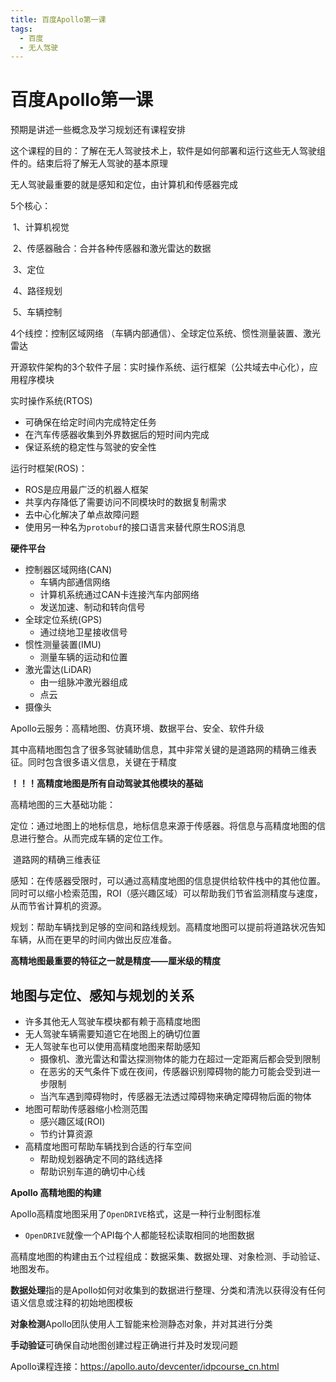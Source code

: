 ```yaml
---
title: 百度Apollo第一课
tags:
  - 百度
  - 无人驾驶
---
```


# 百度Apollo第一课

预期是讲述一些概念及学习规划还有课程安排

这个课程的目的：了解在无人驾驶技术上，软件是如何部署和运行这些无人驾驶组件的。结束后将了解无人驾驶的基本原理

无人驾驶最重要的就是感知和定位，由计算机和传感器完成

5个核心：

​	1、计算机视觉

​	2、传感器融合：合并各种传感器和激光雷达的数据

​	3、定位

​	4、路径规划

​	5、车辆控制



4个线控：控制区域网络 （车辆内部通信）、全球定位系统、惯性测量装置、激光雷达

开源软件架构的3个软件子层：实时操作系统、运行框架（公共域去中心化），应用程序模块

实时操作系统(RTOS)

- 可确保在给定时间内完成特定任务
- 在汽车传感器收集到外界数据后的短时间内完成
- 保证系统的稳定性与驾驶的安全性

运行时框架(ROS)：

- ROS是应用最广泛的机器人框架
- 共享内存降低了需要访问不同模块时的数据复制需求
- 去中心化解决了单点故障问题
- 使用另一种名为`protobuf`的接口语言来替代原生ROS消息

**硬件平台**

- 控制器区域网络(CAN)
  - 车辆内部通信网络
  - 计算机系统通过CAN卡连接汽车内部网络
  - 发送加速、制动和转向信号
- 全球定位系统(GPS)
  - 通过绕地卫星接收信号
- 惯性测量装置(IMU)
  - 测量车辆的运动和位置
- 激光雷达(LiDAR)
  - 由一组脉冲激光器组成
  - 点云
- 摄像头



Apollo云服务：高精地图、仿真环境、数据平台、安全、软件升级

其中高精地图包含了很多驾驶辅助信息，其中非常关键的是道路网的精确三维表征。同时包含很多语义信息，关键在于精度

**！！！高精度地图是所有自动驾驶其他模块的基础**

高精地图的三大基础功能：

定位：通过地图上的地标信息，地标信息来源于传感器。将信息与高精度地图的信息进行整合。从而完成车辆的定位工作。

​				道路网的精确三维表征

感知：在传感器受限时，可以通过高精度地图的信息提供给软件栈中的其他位置。同时可以缩小检索范围，ROI（感兴趣区域）可以帮助我们节省监测精度与速度，从而节省计算机的资源。

规划：帮助车辆找到足够的空间和路线规划。高精度地图可以提前将道路状况告知车辆，从而在更早的时间内做出反应准备。

**高精地图最重要的特征之一就是精度——厘米级的精度**



## 地图与定位、感知与规划的关系

- 许多其他无人驾驶车模块都有赖于高精度地图
- 无人驾驶车辆需要知道它在地图上的确切位置
- 无人驾驶车也可以使用高精度地图来帮助感知
  - 摄像机、激光雷达和雷达探测物体的能力在超过一定距离后都会受到限制
  - 在恶劣的天气条件下或在夜间，传感器识别障碍物的能力可能会受到进一步限制
  - 当汽车遇到障碍物时，传感器无法透过障碍物来确定障碍物后面的物体
- 地图可帮助传感器缩小检测范围
  - 感兴趣区域(ROI)
  - 节约计算资源
- 高精度地图可帮助车辆找到合适的行车空间
  - 帮助规划器确定不同的路线选择
  - 帮助识别车道的确切中心线

**Apollo 高精地图的构建**

Apollo高精度地图采用了`OpenDRIVE`格式，这是一种行业制图标准

- `OpenDRIVE`就像一个API每个人都能轻松读取相同的地图数据

高精度地图的构建由五个过程组成：数据采集、数据处理、对象检测、手动验证、地图发布。

**数据处理**指的是Apollo如何对收集到的数据进行整理、分类和清洗以获得没有任何语义信息或注释的初始地图模板

**对象检测**Apollo团队使用人工智能来检测静态对象，并对其进行分类

**手动验证**可确保自动地图创建过程正确进行并及时发现问题





Apollo课程连接：https://apollo.auto/devcenter/idpcourse_cn.html